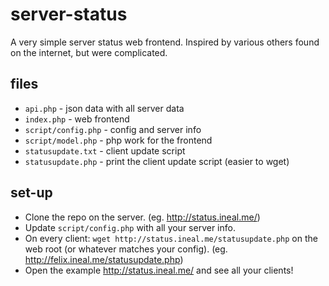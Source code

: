 # server-status
A very simple server status web frontend. Inspired by various others found on the internet, but were complicated.

## files

* `api.php` - json data with all server data
* `index.php` - web frontend
* `script/config.php` - config and server info
* `script/model.php` - php work for the frontend
* `statusupdate.txt` - client update script
* `statusupdate.php` - print the client update script (easier to wget)

## set-up

* Clone the repo on the server. (eg. http://status.ineal.me/)
* Update `script/config.php` with all your server info.
* On every client: `wget http://status.ineal.me/statusupdate.php` on the web root (or whatever matches your config). (eg. http://felix.ineal.me/statusupdate.php)
* Open the example http://status.ineal.me/ and see all your clients!
